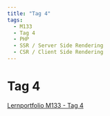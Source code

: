 ```yaml
---
title: "Tag 4"
tags:
  - M133
  - Tag 4
  - PHP
  - SSR / Server Side Rendering
  - CSR / Client Side Rendering
---
```


# Tag 4

[Lernportfolio M133 - Tag 4](https://bztfinformatik.github.io/lernportfolio-ZZELAV/docs/tag-0004)